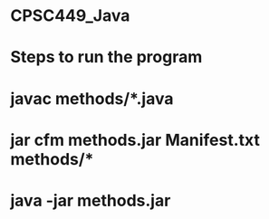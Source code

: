 # CPSC449_Java
# Steps to run the program
# javac methods/*.java
# jar cfm methods.jar Manifest.txt methods/*
# java -jar methods.jar 